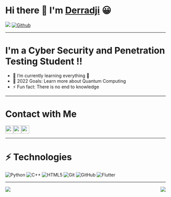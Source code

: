 <!--
**D691B2/D691B2** is a ✨ _special_ ✨ repository because its `README.md` (this file) appears on your GitHub profile.
-->
# Hi there 👋 I'm [Derradji][facebook] 😀

![](https://visitor-badge.laobi.icu/badge?page_id=D691B2.D691B2) [![Github](https://img.shields.io/github/followers/D691B2?label=Followers&logo=Github)](https://github.com/D691B2)
<hr>

# I'm a Cyber Security and Penetration Testing Student !!

- 🌱 I’m currently learning everything 🤣
- 🥅 2022 Goals: Learn more about Quantum Computing
- ⚡ Fun fact: There is no end to knowledge

<hr>

# Contact with Me 

<p align=""><a href="https://twitter.com/b76f_derradji"><img src="https://img.shields.io/badge/twitter-%231DA1F2.svg?&style=for-the-badge&logo=twitter&logoColor=white" height=25></a><a href="https://www.instagram.com/derradj.i/"><img src="https://img.shields.io/badge/instagram-%23E4405F.svg?&style=for-the-badge&logo=instagram&logoColor=white" height=25></a><a href="https://web.facebook.com/8277e0910d750195b448797616e091ad"><img src="https://img.shields.io/badge/Facebook-%231DA1F2.svg?&style=for-the-badge&logo=facebook&logoColor=white" height=25></a>
</p>

<hr>

# ⚡ Technologies

![Python](https://img.shields.io/badge/-Python-black?style=flat-square&logo=Python)
![C++](https://img.shields.io/badge/-C++-00599C?style=flat-square&logo=c)
![HTML5](https://img.shields.io/badge/-HTML5-E34F26?style=flat-square&logo=html5&logoColor=white)
![Git](https://img.shields.io/badge/-Git-black?style=flat-square&logo=git)
![GitHub](https://img.shields.io/badge/-GitHub-181717?style=flat-square&logo=github)
![Flutter](https://img.shields.io/badge/-Flutter-00599C?style=flat-square&logo=flutter)

<hr>
<div>
<a href="https://github-readme-stats.vercel.app/api?username=D691B2&theme=tokyonight">
  <img  align="left" src="https://github-readme-stats.vercel.app/api?username=D691B2&count_private=true&show_icons=true&theme=tokyonight" />
</a>
<a href="https://github-readme-stats.vercel.app/api/top-langs/?username=D691B2&hide=php&theme=tokyonight">
  <img align="right" src="https://github-readme-stats.vercel.app/api/top-langs/?username=D691B2&hide=php&theme=tokyonight" />
</a>
</div>

</div>

[facebook]: https://web.facebook.com/8277e0910d750195b448797616e091ad
